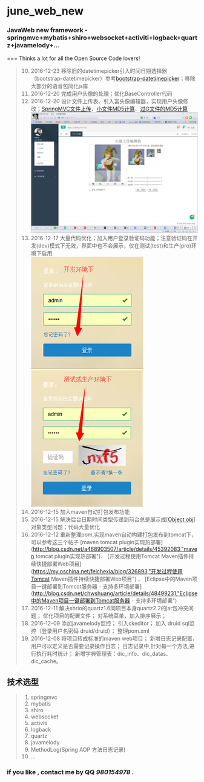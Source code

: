 # june_web_new

### JavaWeb new framework - springmvc+mybatis+shiro+websocket+activiti+logback+quartz+javamelody+...

===
Thinks a lot for all the Open Source Code lovers!

 > 10. 2016-12-23 移除旧的datetimepicker引入时间日期选择器（bootstrap-datetimepicker）参考[bootstrap-datetimepicker](http://www.bootcss.com/p/bootstrap-datetimepicker/index.htm)；移除大部分的语音包简化js库
 > 9. 2016-12-20 完成用户头像的处理；优化BaseController代码
 > 8. 2016-12-20 设计文件上传表、引入富头像编辑器，实现用户头像修改；[SpringMVC文件上传](http://www.cnblogs.com/fjsnail/p/3491033.html)、[小文件MD5计算](http://blog.csdn.net/wangqiuyun/article/details/22941433)、[过G文件的MD5计算](http://www.cnblogs.com/yaowukonga/p/3523668.html)
 <br>![用户头像上传](https://github.com/junehappylove/img_lib/blob/master/june_web_new/richimage1.png) <br>
 > 7. 2016-12-17 大量代码优化；加入用户登录验证码功能；注意验证码在开发(dev)模式下无效，界面中也不会展示，仅在测试(test)和生产(pro)环境下启用
 	<br>![开发环境登录](https://github.com/junehappylove/img_lib/blob/master/june_web_new/user_login_dev.png)
 		![生成环境或测试环境登录](https://github.com/junehappylove/img_lib/blob/master/june_web_new/user_login_pro_test.png)
 	<br>
 > 6. 2016-12-15 加入maven自动打包发布功能
 > 5. 2016-12-15 解决后台日期时间类型传递到前台总是展示成[[Object obj](http://www.cnblogs.com/aquriushu/p/5777844.html)]对象类型问题；代码大量优化
 > 4. 2016-12-12 重新整理pom,实现maven自动构建打包发布到tomcat下，可以参考这三个帖子
 [maven tomcat plugin实现热部署](http://blog.csdn.net/a468903507/article/details/45392083,"maven tomcat plugin实现热部署")、
 [开发过程使用Tomcat Maven插件持续快捷部署Web项目](https://my.oschina.net/feichexia/blog/326893,"开发过程使用Tomcat Maven插件持续快捷部署Web项目") 、
 [Eclipse中的Maven项目一键部署到Tomcat服务器 - 支持多环境部署](http://blog.csdn.net/chwshuang/article/details/48499231,"Eclipse中的Maven项目一键部署到Tomcat服务器 - 支持多环境部署")
 > 3. 2016-12-11 解决shrio的quartz1.6同项目本身quartz2.2的jar包冲突问题；
 	优化项目的配置文件；
 	对系统菜单，加入排序展示；
 > 2. 2016-12-09 
 	添加javamelody监控；
 	引入ckeditor；
 	加入 druid sql监控（登录用户名密码 druid/druid）；
 	整理pom.xml
 > 1. 2016-12-08 
 	将项目转成标准的maven web项目；
	新增日志记录配置，用户可以定义是否需要记录操作日志；
	日志记录中,针对每一个方法,进行执行耗时统计；
	新增字典管理表：dic_info、dic_datas、dic_cache。
 
 
 
## 技术选型 
 > 1. springmvc
 > 2. mybatis
 > 3. shiro
 > 4. websocket
 > 5. activiti
 > 6. logback
 > 7. quartz
 > 8. javamelody
 > 9. MethodLog(Spring AOP 方法日志记录)
 > 10. ...
 
### if you like , contact me by QQ *980154978* .
